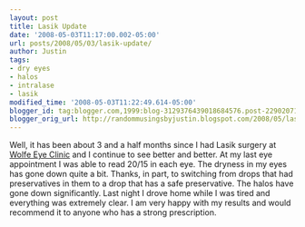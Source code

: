 ```yaml
---
layout: post
title: Lasik Update
date: '2008-05-03T11:17:00.002-05:00'
url: posts/2008/05/03/lasik-update/
author: Justin
tags:
- dry eyes
- halos
- intralase
- lasik
modified_time: '2008-05-03T11:22:49.614-05:00'
blogger_id: tag:blogger.com,1999:blog-3129376439018684576.post-2290207109354476437
blogger_orig_url: http://randommusingsbyjustin.blogspot.com/2008/05/lasik-update.html
---
```


Well, it has been about 3 and a half months since I had Lasik surgery at <a href="http://www.wolfeeyeclinic.com/">Wolfe Eye Clinic</a> and I continue to see better and better. At my last eye appointment I was able to read 20/15 in each eye. The dryness in my eyes has gone down quite a bit. Thanks, in part, to switching from drops that had preservatives in them to a drop that has a safe preservative. The halos have gone down significantly. Last night I drove home while I was tired and everything was extremely clear. I am very happy with my results and would recommend it to anyone who has a strong prescription. 
<!--more-->
